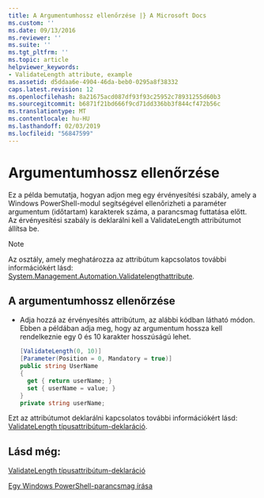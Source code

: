 ```yaml
---
title: A Argumentumhossz ellenőrzése |} A Microsoft Docs
ms.custom: ''
ms.date: 09/13/2016
ms.reviewer: ''
ms.suite: ''
ms.tgt_pltfrm: ''
ms.topic: article
helpviewer_keywords:
- ValidateLength attribute, example
ms.assetid: d5ddaa6e-4904-46da-beb0-0295a8f38332
caps.latest.revision: 12
ms.openlocfilehash: 8a21675acd087df93f93c25952c78931255d60b3
ms.sourcegitcommit: b6871f21bd666f9cd71dd336bb3f844cf472b56c
ms.translationtype: MT
ms.contentlocale: hu-HU
ms.lasthandoff: 02/03/2019
ms.locfileid: "56847599"
---
```

# <a name="how-to-validate-the-argument-length"></a>Argumentumhossz ellenőrzése

Ez a példa bemutatja, hogyan adjon meg egy érvényesítési szabály, amely a Windows PowerShell-modul segítségével ellenőrizheti a paraméter argumentum (időtartam) karakterek száma, a parancsmag futtatása előtt. Az érvényesítési szabály is deklarálni kell a ValidateLength attribútumot állítsa be.

> [!NOTE]
> Az osztály, amely meghatározza az attribútum kapcsolatos további információkért lásd: [System.Management.Automation.Validatelengthattribute](/dotnet/api/System.Management.Automation.ValidateLengthAttribute).

## <a name="to-validate-the-argument-length"></a>A argumentumhossz ellenőrzése

- Adja hozzá az érvényesítés attribútum, az alábbi kódban látható módon. Ebben a példában adja meg, hogy az argumentum hossza kell rendelkeznie egy 0 és 10 karakter hosszúságú lehet.

    ```csharp
    [ValidateLength(0, 10)]
    [Parameter(Position = 0, Mandatory = true)]
    public string UserName
    {
      get { return userName; }
      set { userName = value; }
    }
    private string userName;
    ```

Ezt az attribútumot deklarálni kapcsolatos további információkért lásd: [ValidateLength típusattribútum-deklaráció](./validatelength-attribute-declaration.md).

## <a name="see-also"></a>Lásd még:

[ValidateLength típusattribútum-deklaráció](./validatelength-attribute-declaration.md)

[Egy Windows PowerShell-parancsmag írása](./writing-a-windows-powershell-cmdlet.md)
